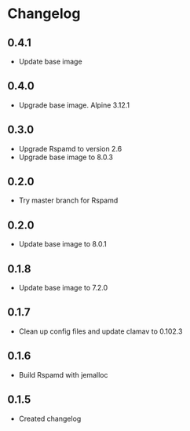 # Changelog

## 0.4.1
 - Update base image
 
## 0.4.0

 - Upgrade base image. Alpine 3.12.1

## 0.3.0

 - Upgrade Rspamd to version 2.6
 - Upgrade base image to 8.0.3

## 0.2.0
 
 - Try master branch for Rspamd

## 0.2.0

 - Update base image to 8.0.1

## 0.1.8

 - Update base image to 7.2.0

## 0.1.7

 - Clean up config files and update clamav to 0.102.3

## 0.1.6

 - Build Rspamd with jemalloc

## 0.1.5

 - Created changelog